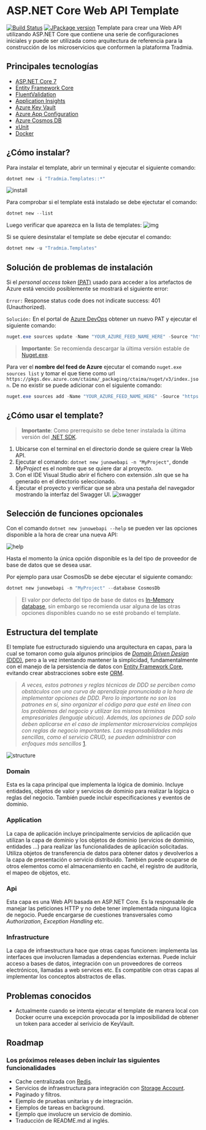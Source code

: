 # ASP.NET Core Web API Template

[![Build Status](https://dev.azure.com/ctaima/Ctaima/_apis/build/status/Ctaima.Tradmia.Templates?branchName=master)](https://dev.azure.com/ctaima/Ctaima/_build/latest?definitionId=143&branchName=master) [![JPackage version](https://feeds.dev.azure.com/ctaima/_apis/public/Packaging/Feeds/ctaima/Packages/0ef4a684-626f-4a8a-89e2-7e943ea1ae9d/Badge)](https://dev.azure.com/ctaima/Ctaima/_artifacts/feed/ctaima/NuGet/Tradmia.Templates?preferRelease=true)
Template para crear una Web API utilizando ASP.NET Core que contiene una serie de configuraciones iniciales y puede ser utilizada como arquitectura de referencia para la construcción de los microservicios que conformen la plataforma Tradmia.

## Principales tecnologías

* [ASP.NET Core 7](https://docs.microsoft.com/en-us/aspnet/core/?view=aspnetcore-7.0)
* [Entity Framework Core](https://docs.microsoft.com/en-us/ef/core/)
* [FluentValidation](https://fluentvalidation.net/)
* [Application Insights](https://docs.microsoft.com/en-us/azure/azure-monitor/app/app-insights-overview)
* [Azure Key Vault](https://docs.microsoft.com/en-us/azure/key-vault/general/basic-concepts)
* [Azure App Configuration](https://docs.microsoft.com/en-us/azure/azure-app-configuration/overviews)
* [Azure Cosmos DB](https://docs.microsoft.com/en-us/azure/cosmos-db/introduction)
* [xUnit](https://xunit.net/)
* [Docker](https://www.docker.com/)

## ¿Cómo instalar?

Para instalar el template, abrir un terminal y ejecutar el siguiente comando:

```powershell
dotnet new -i "Tradmia.Templates::*"
```

![install](docs/img/template-install.gif)

Para comprobar si el template está instalado se debe ejectutar el comando:

```powershell
dotnet new --list
```

 Luego verificar que aparezca en la lista de templates:
![img](docs/img/templates-list.png)

Si se quiere desinstalar el template se debe ejecutar el comando:

```powershell
dotnet new -u "Tradmia.Templates"
```

## Solución de problemas de instalación

Si el *personal access token* [(PAT)](https://docs.microsoft.com/en-us/azure/devops/organizations/accounts/use-personal-access-tokens-to-authenticate?view=azure-devops&tabs=preview-page)
usado para acceder a los artefactos de Azure está vencido posiblemente se mostrará el siguiente error:

`Error:` Response status code does not indicate success: 401 (Unauthorized).

`Solución:` En el portal de [Azure DevOps](https://dev.azure.com/ctaima/_usersSettings/tokens) obtener un nuevo PAT y ejecutar el siguiente comando:

```powershell
nuget.exe sources update -Name "YOUR_AZURE_FEED_NAME_HERE" -Source "https://pkgs.dev.azure.com/ctaima/_packaging/ctaima/nuget/v3/index.json" -username any -password YOUR_PAT_VALUE_HERE
```

> **Importante**: Se recomienda descargar la última versión estable de [Nuget.exe](https://www.nuget.org/downloads).

Para ver el **nombre del feed de Azure** ejecutar el comando `nuget.exe sources list` y tomar el que tiene como url `https://pkgs.dev.azure.com/ctaima/_packaging/ctaima/nuget/v3/index.json`. De no existir se puede adicionar con el siguiente comando:

```powershell
nuget.exe sources add -Name "YOUR_AZURE_FEED_NAME_HERE" -Source "https://pkgs.dev.azure.com/ctaima/_packaging/ctaima/nuget/v3/index.json" -username any -password YOUR_PAT_VALUE_HERE
```

## ¿Cómo usar el template?

> **Importante**: Como prerrequisito se debe tener instalada la última versión del  [.NET SDK](https://dotnet.microsoft.com/download).

1. Ubicarse con el terminal en el directorio donde se quiere crear la Web API.
2. Ejecutar el comando: `dotnet new junowebapi -n "MyProject"`, donde *MyProject* es el nombre que se quiere dar al proyecto.
3. Con el IDE Visual Studio abrir el fichero con extensión *.sln* que se ha generado en el directorio seleccionado.
4. Ejecutar el proyecto y verificar que se abra una pestaña del navegador mostrando la interfaz del Swagger UI.
![swagger](docs/img/swagger-ui.png)

## Selección de funciones opcionales

Con el comando `dotnet new junowebapi --help` se pueden ver las opciones disponible a la hora de crear una nueva API:

![help](docs/img/templates-help.png)

Hasta el momento la única opción disponible es la del tipo de proveedor de base de datos que se desea usar.

Por ejemplo para usar CosmosDb se debe ejecutar el siguiente comando:

```powershell
dotnet new junowebapi -n "MyProject" --database CosmosDb
```

> El valor por defecto del tipo de base de datos es [In-Memory database](https://entityframeworkcore.com/providers-inmemory#:~:text=EntityFrameworkCore.,overhead%20of%20actual%20database%20operations.), sin embargo se recomienda usar alguna de las otras opciones disponibles cuando no se esté probando el template.

## Estructura del template

El template fue estructurado siguiendo una arquitectura en capas, para la cual se tomaron como guía algunos principios
de [*Domain Driven Design* (DDD)](https://martinfowler.com/bliki/DomainDrivenDesign.html), pero a la vez intentando mantener la simplicidad, fundamentalmente con el manejo de
la persistencia de datos con [Entity Framework Core](https://docs.microsoft.com/en-us/ef/core/), evitando crear abstracciones sobre este [ORM](https://en.wikipedia.org/wiki/Object%E2%80%93relational_mapping).

> *A veces, estos patrones y reglas técnicas de DDD se perciben como obstáculos con una curva de aprendizaje pronunciada a la hora de implementar opciones de DDD. Pero lo importante no son los patrones en sí, sino organizar el código para que esté en línea con los problemas del negocio y utilizar los mismos términos empresariales (lenguaje ubicuo). Además, las opciones de DDD solo deben aplicarse en el caso de implementar microservicios complejos con reglas de negocio importantes. Las responsabilidades más sencillas, como el servicio CRUD, se pueden administrar con enfoques más sencillos* [1].

[1]: https://docs.microsoft.com/en-us/dotnet/architecture/microservices/microservice-ddd-cqrs-patterns/ddd-oriented-microservice

![structure](docs/img/structure.png)

### Domain

Esta es la capa principal que implementa la lógica de dominio. Incluye entidades, objetos de valor y servicios de dominio para realizar la lógica o reglas del negocio. También puede incluir especificaciones y eventos de dominio.

### Application

La capa de aplicación incluye principalmente servicios de aplicación que utilizan la capa de dominio y los objetos de dominio (servicios de dominio, entidades ...)
para realizar las funcionalidades de aplicación solicitadas. Utiliza objetos de transferencia de datos para obtener datos y devolverlos
a la capa de presentación o servicio distribuido. También puede ocuparse de otros elementos como el almacenamiento en caché, el registro de auditoría,
el mapeo de objetos, etc.

### Api

Esta capa es una Web API basada en ASP.NET Core. Es la responsable de manejar las peticiones HTTP y no debe tener implementada ninguna
lógica de negocio. Puede encargarse de cuestiones transversales como *Authorization*, *Exception Handling* etc.

### Infrastructure

La capa de infraestructura hace que otras capas funcionen: implementa las interfaces que involucren llamadas a dependencias externas.
Puede incluir acceso a bases de datos, integración con un proveedores de correos electrónicos, llamadas a web services etc.
Es compatible con otras capas al implementar los conceptos abstractos de ellas.

## Problemas conocidos

* Actualmente cuando se intenta ejecutar el template de manera local con Docker ocurre una excepción
provocada por la imposibilidad de obtener un token para acceder al serivicio de KeyVault.

## Roadmap

### Los próximos releases deben incluir las siguientes funcionalidades

* Cache centralizada con [Redis](https://azure.microsoft.com/en-us/services/cache/).
* Servicios de infraestructura para integración con [Storage Account](https://docs.microsoft.com/en-us/azure/storage/common/storage-account-overview).
* Paginado y filtros.
* Ejemplo de pruebas unitarias y de integración.
* Ejemplos de tareas en background.
* Ejemplo que involucre un servicio de dominio.
* Traducción de README.md al inglés.
  